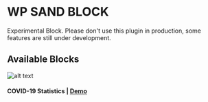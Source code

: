 # WP SAND BLOCK
Experimental Block. Please don't use this plugin in production, some features are still under development. 

## Available Blocks

![alt text](https://raw.githubusercontent.com/riobahtiar/wp-sand-block/master/blocks/covid-19-stats/src/img/screenshot.png "COVID-19 Statistics")
#### COVID-19 Statistics | [Demo](http://bit.ly/covid19-wp-block)
